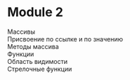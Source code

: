 # Module 2
Массивы  
Присвоение по ссылке и по значению  
Методы массива  
Функции  
Область видимости  
Стрелочные функции  
